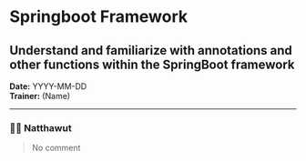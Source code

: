 # Springboot Framework
## Understand and familiarize with annotations and other functions within the SpringBoot framework

**Date:** YYYY-MM-DD  
**Trainer:** (Name)

---

### 🧑‍💻 Natthawut
> No comment
